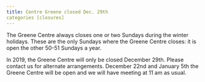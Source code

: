 ```yaml
---
title: Centre Greene closed Dec. 29th
categories [closures]
---
```

The Greene Centre always closes one or two Sundays during the winter holidays. These are the only Sundays where the Greene Centre closes: it is open the other 50-51 Sundays a year.

In 2019, the Greene Centre will only be closed December 29th. Please contact us for alternate arrangements. December 22nd and January 5th the Greene Centre will be open and we will have meeting at 11 am as usual.
